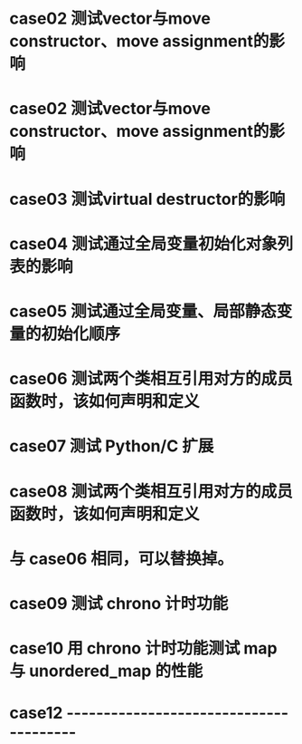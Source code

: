 # case02 测试vector与move constructor、move assignment的影响

# case02 测试vector与move constructor、move assignment的影响

# case03 测试virtual destructor的影响

# case04 测试通过全局变量初始化对象列表的影响

# case05 测试通过全局变量、局部静态变量的初始化顺序

# case06 测试两个类相互引用对方的成员函数时，该如何声明和定义

# case07 测试 Python/C 扩展

# case08 测试两个类相互引用对方的成员函数时，该如何声明和定义
# 与 case06 相同，可以替换掉。

# case09 测试 chrono 计时功能

# case10 用 chrono 计时功能测试 map 与 unordered_map 的性能

# case12 ---------------------------------------

